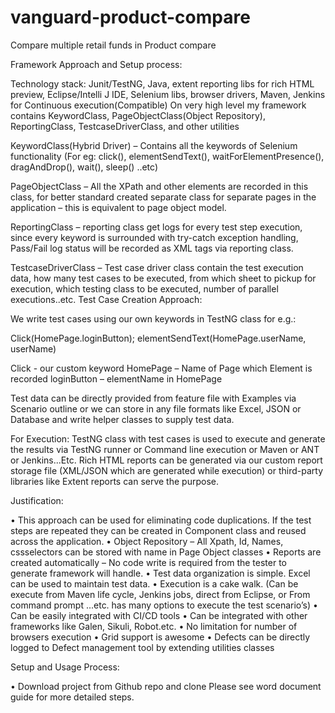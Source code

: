 # vanguard-product-compare
Compare multiple retail funds in Product compare

Framework Approach and Setup process:

Technology stack: Junit/TestNG, Java, extent reporting libs for rich HTML preview, Eclipse/Intelli J IDE, Selenium libs, browser drivers, Maven, Jenkins for Continuous execution(Compatible)
 On very high level my framework contains KeywordClass, PageObjectClass(Object Repository), ReportingClass,  TestcaseDriverClass, and other utilities

KeywordClass(Hybrid Driver) – Contains all the keywords of Selenium functionality (For eg: click(), elementSendText(), waitForElementPresence(), dragAndDrop(), wait(), sleep() ..etc)

PageObjectClass – All the XPath and other elements are recorded in this class, for better standard created separate class for separate pages in the application – this is equivalent to page object model.

ReportingClass – reporting class get logs for every test step execution, since every keyword is surrounded with try-catch exception handling, Pass/Fail log status will be recorded as XML tags via reporting class.
 
TestcaseDriverClass – Test case driver class contain the test execution data, how many test cases to be executed, from which sheet to pickup for execution, which testing class to be executed, number of parallel executions..etc.
Test Case Creation Approach: 

We write test cases using our own keywords in TestNG class for e.g.: 

Click(HomePage.loginButton);
elementSendText(HomePage.userName, userName)

Click   - our custom keyword 
HomePage – Name of Page which Element is recorded
loginButton – elementName in HomePage

Test data can be directly provided from feature file with Examples via Scenario outline or we can store in any file formats like Excel, JSON or Database and write helper classes to supply test data.

For Execution: TestNG class with test cases is used to execute and generate the results via TestNG runner or Command line execution or Maven or ANT or Jenkins...Etc. Rich HTML reports can be generated via our custom report storage file (XML/JSON which are generated while execution) or third-party libraries like Extent reports can serve the purpose.

Justification:

•	This approach can be used for eliminating code duplications. If the test steps are repeated they can be created in Component class and reused across the application.
•	Object Repository – All Xpath, Id, Names, cssselectors can be stored with name in Page Object classes
•	Reports are created automatically – No code write is required from the tester to generate framework will handle.
•	Test data organization is simple. Excel can be used to maintain test data.
•	Execution is a cake walk. (Can be execute from Maven life cycle, Jenkins jobs, direct from Eclipse, or From command prompt  ...etc. has many options to execute the test scenario’s)
•	Can be easily integrated with CI/CD tools 
•	Can be integrated with other frameworks like Galen, Sikuli, Robot.etc.
•	No limitation for number of  browsers execution
•	Grid support is awesome
•	Defects can be directly logged to Defect management tool by extending utilities classes

Setup and Usage Process:


•	Download project from Github repo and clone
Please see word document guide for more detailed steps.
